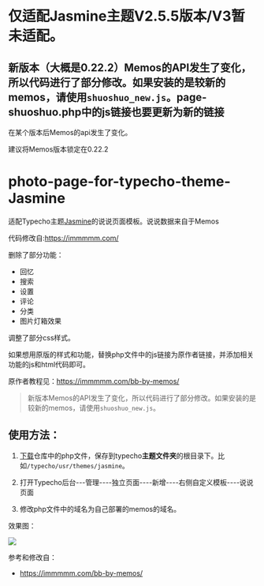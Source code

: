 # 仅适配Jasmine主题**V2.5.5**版本/V3暂未适配。
## 新版本（大概是0.22.2）Memos的API发生了变化，所以代码进行了部分修改。如果安装的是较新的memos，请使用`shuoshuo_new.js`。page-shuoshuo.php中的js链接也要更新为新的链接

在某个版本后Memos的api发生了变化。

建议将Memos版本锁定在0.22.2

# photo-page-for-typecho-theme-Jasmine
适配Typecho主题[Jasmine](https://github.com/liaocp666/Jasmine)的说说页面模板。说说数据来自于Memos

代码修改自:<https://immmmm.com/>

删除了部分功能：

+ 回忆
+ 搜索
+ 设置
+ 评论
+ 分类
+ 图片灯箱效果

调整了部分css样式。

如果想用原版的样式和功能，替换php文件中的js链接为原作者链接，并添加相关功能的js和html代码即可。

原作者教程见：<https://immmmm.com/bb-by-memos/>

> 新版本Memos的API发生了变化，所以代码进行了部分修改。如果安装的是较新的memos，请使用`shuoshuo_new.js`。

## 使用方法：

1. [下载](https://github.com/WShuai123/shuoshuo-page-for-typecho-theme-Jasmine/releases/download/1.0/page-shuoshuo.zip)仓库中的php文件，保存到typecho**主题文件夹**的根目录下。比如`/typecho/usr/themes/jasmine`。

2. 打开Typecho后台---管理----独立页面----新增----右侧自定义模板----说说页面

3. 修改php文件中的域名为自己部署的memos的域名。

效果图：

![](https://cdn.jsdelivr.net/gh/WShuai123/shuoshuo-page-for-typecho-theme-Jasmine@main/pic/1.jpg)

参考和修改自：

+ <https://immmmm.com/bb-by-memos/>
